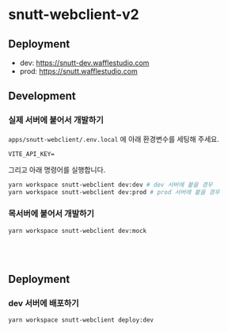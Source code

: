 # snutt-webclient-v2

## Deployment

- dev: https://snutt-dev.wafflestudio.com
- prod: https://snutt.wafflestudio.com

## Development

### 실제 서버에 붙어서 개발하기

`apps/snutt-webclient/.env.local` 에 아래 환경변수를 세팅해 주세요.

```env
VITE_API_KEY=
```

그리고 아래 명령어를 실행합니다.

```sh
yarn workspace snutt-webclient dev:dev # dev 서버에 붙을 경우
yarn workspace snutt-webclient dev:prod # prod 서버에 붙을 경우
```

### 목서버에 붙어서 개발하기

```sh
yarn workspace snutt-webclient dev:mock
```

<br/><br/>

## Deployment

### dev 서버에 배포하기

```sh
yarn workspace snutt-webclient deploy:dev
```
